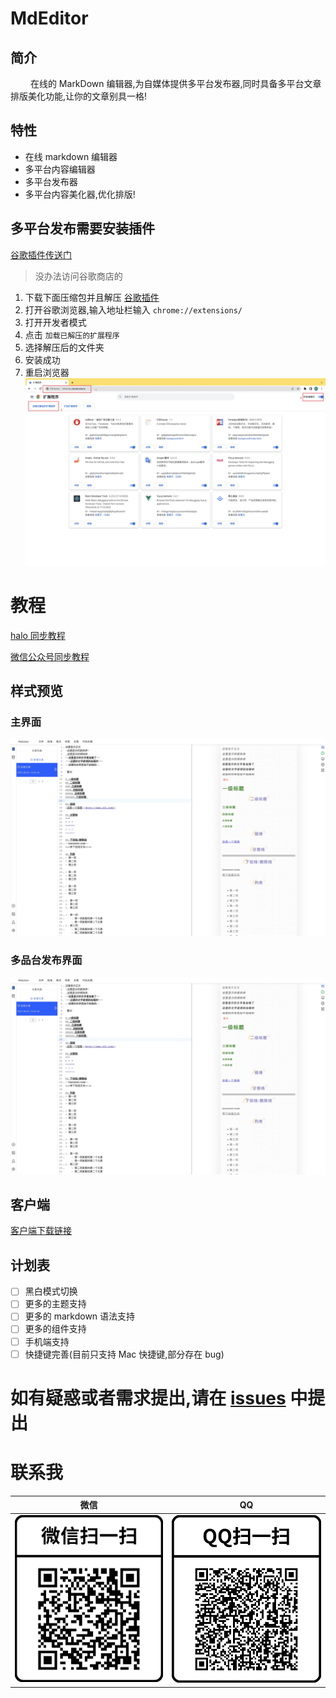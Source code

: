 # MdEditor

## 简介

&#x3000; &#x3000;在线的 MarkDown 编辑器,为自媒体提供多平台发布器,同时具备多平台文章排版美化功能,让你的文章别具一格!

## 特性

- 在线 markdown 编辑器
- 多平台内容编辑器
- 多平台发布器
- 多平台内容美化器,优化排版!

## 多平台发布需要安装插件

[谷歌插件传送门](https://chrome.google.com/webstore/detail/%E5%BE%AE%E4%BF%A1%E5%85%AC%E4%BC%97%E5%8F%B7%E5%90%8C%E6%AD%A5%E5%8A%A9%E6%89%8B/hchobocdmclopcbnibdnoafilagadion)

> 没办法访问谷歌商店的

1. 下载下面压缩包并且解压
   [谷歌插件](https://github.com/UvDream/MdEditor/blob/master/docs/1.0.13_0.zip)
2. 打开谷歌浏览器,输入地址栏输入 `chrome://extensions/`
3. 打开开发者模式
4. 点击 `加载已解压的扩展程序`
5. 选择解压后的文件夹
6. 安装成功
7. 重启浏览器
   ![示例](./docs/chrome.jpg)

# 教程

[halo 同步教程](./docs/halo.md)

[微信公众号同步教程](./docs/weixin.md)

## 样式预览

### 主界面

![MdEditor](./docs/mdeditor-1.jpg)

### 多品台发布界面

![MdEditor](./docs/mdeditor-1.jpg)

## 客户端

[客户端下载链接](https://github.com/UvDream/MdEditor/releases)

## 计划表

- [ ] 黑白模式切换
- [ ] 更多的主题支持
- [ ] 更多的 markdown 语法支持
- [ ] 更多的组件支持
- [ ] 手机端支持
- [ ] 快捷键完善(目前只支持 Mac 快捷键,部分存在 bug)

# 如有疑惑或者需求提出,请在 [issues](https://github.com/UvDream/MdEditor/issues) 中提出

# 联系我

| 微信                                               | QQ                                              |
| -------------------------------------------------- | ----------------------------------------------- |
| <img src="./docs/others/wechat.png" width="300"  > | <img src="./docs/others/qq.png" width="300"   > |
